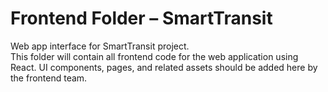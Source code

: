 # Frontend Folder – SmartTransit

Web app interface for SmartTransit project.  
This folder will contain all frontend code for the web application using React.
UI components, pages, and related assets should be added here by the frontend team.
